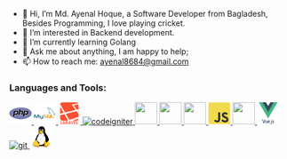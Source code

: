 - 👋 Hi, I’m Md. Ayenal Hoque, a Software Developer from Bagladesh, Besides Programming, I love playing cricket.
- 👀 I’m interested in Backend development.
- 🌱 I’m currently learning Golang
- 💞️ Ask me about anything, I am happy to help;
- 📫 How to reach me: ayenal8684@gmail.com

<h3 align="left">Languages and Tools:</h3>
<p align="left"> 
<a href="https://www.php.net" target="_blank"> <img src="https://raw.githubusercontent.com/devicons/devicon/master/icons/php/php-original.svg" alt="php" width="40" height="40"/> </a>
<a href="https://www.mysql.com/" target="_blank"> <img src="https://raw.githubusercontent.com/devicons/devicon/master/icons/mysql/mysql-original-wordmark.svg" alt="mysql" width="40" height="40"/> </a> 
 <a href="https://laravel.com/" target="_blank"> <img src="https://raw.githubusercontent.com/devicons/devicon/master/icons/laravel/laravel-plain-wordmark.svg" alt="laravel" width="40" height="40"/> </a><a href="https://codeigniter.com" target="_blank"> <img src="https://cdn.worldvectorlogo.com/logos/codeigniter.svg" alt="codeigniter" width="40" height="40"/> </a> 
 <a href="https://nodejs.org/en/" target="_blank">
    <img src="https://skillicons.dev/icons?i=nodejs" width="40" height="40" />
  </a>
 <a href="https://nestjs.com/" target="_blank">
    <img src="https://skillicons.dev/icons?i=nestjs" width="40" height="40" />
  </a>
  <a href="https://www.typescriptlang.org/" target="_blank">
    <img src="https://skillicons.dev/icons?i=ts" width="40" height="40" />
  </a>
 <a href="https://developer.mozilla.org/en-US/docs/Web/JavaScript" target="_blank"> <img src="https://raw.githubusercontent.com/devicons/devicon/master/icons/javascript/javascript-original.svg" alt="javascript" width="40" height="40"/> </a>
 <a href="https://reactjs.org" target="_blank">
    <img src="https://skillicons.dev/icons?i=react" width="40" height="40" />
  </a>
 <a href="https://vuejs.org/" target="_blank"> <img src="https://raw.githubusercontent.com/devicons/devicon/master/icons/vuejs/vuejs-original-wordmark.svg" alt="vuejs" width="40" height="40"/> </a> <a href="https://git-scm.com/" target="_blank"> <img src="https://www.vectorlogo.zone/logos/git-scm/git-scm-icon.svg" alt="git" width="40" height="40"/> </a>  <a href="https://www.linux.org/" target="_blank"> <img src="https://raw.githubusercontent.com/devicons/devicon/master/icons/linux/linux-original.svg" alt="linux" width="40" height="40"/> </a>  </p>


<!---
ayenalhoquegit/ayenalhoquegit is a ✨ special ✨ repository because its `README.md` (this file) appears on your GitHub profile.
You can click the Preview link to take a look at your changes.
--->
